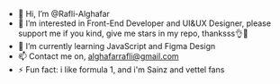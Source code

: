 - 👋 Hi, I’m @Rafli-Alghafar
- 👀 I’m interested in Front-End Developer and UI&UX Designer, please support me if you kind, give me stars in my repo, thanksss👌🙏
- 🌱 I’m currently learning JavaScript and Figma Design
- 📫 Contact me on, alghafarrafli@gmail.com
- ⚡ Fun fact: i like formula 1, and i'm Sainz and vettel fans

<!---
Rafli-Alghafar/Rafli-Alghafar is a ✨ special ✨ repository because its `README.md` (this file) appears on your GitHub profile.
You can click the Preview link to take a look at your changes.
--->
